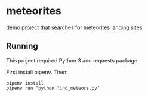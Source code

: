 # meteorites
demo project that searches for meteorites landing sites

## Running

This project required Python 3 and requests package.

First install pipenv. Then:

```
pipenv install
pipenv run "python find_meteors.py"
```
